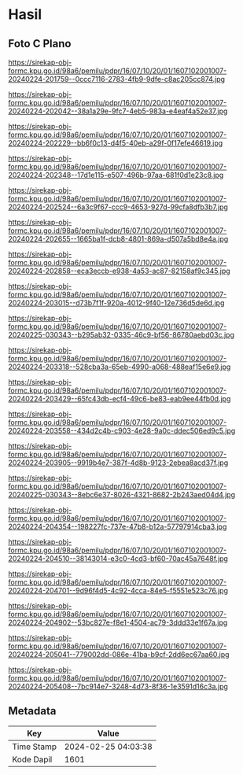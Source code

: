 # Hasil

## Foto C Plano

https://sirekap-obj-formc.kpu.go.id/98a6/pemilu/pdpr/16/07/10/20/01/1607102001007-20240224-201759--0ccc7116-2783-4fb9-9dfe-c8ac205cc874.jpg

https://sirekap-obj-formc.kpu.go.id/98a6/pemilu/pdpr/16/07/10/20/01/1607102001007-20240224-202042--38a1a29e-9fc7-4eb5-983a-e4eaf4a52e37.jpg

https://sirekap-obj-formc.kpu.go.id/98a6/pemilu/pdpr/16/07/10/20/01/1607102001007-20240224-202229--bb6f0c13-d4f5-40eb-a29f-0f17efe46619.jpg

https://sirekap-obj-formc.kpu.go.id/98a6/pemilu/pdpr/16/07/10/20/01/1607102001007-20240224-202348--17d1e115-e507-496b-97aa-681f0d1e23c8.jpg

https://sirekap-obj-formc.kpu.go.id/98a6/pemilu/pdpr/16/07/10/20/01/1607102001007-20240224-202524--6a3c9f67-ccc9-4653-927d-99cfa8dfb3b7.jpg

https://sirekap-obj-formc.kpu.go.id/98a6/pemilu/pdpr/16/07/10/20/01/1607102001007-20240224-202655--1665ba1f-dcb8-4801-869a-d507a5bd8e4a.jpg

https://sirekap-obj-formc.kpu.go.id/98a6/pemilu/pdpr/16/07/10/20/01/1607102001007-20240224-202858--eca3eccb-e938-4a53-ac87-82158af9c345.jpg

https://sirekap-obj-formc.kpu.go.id/98a6/pemilu/pdpr/16/07/10/20/01/1607102001007-20240224-203015--d73b7f1f-920a-4012-9f40-12e736d5de6d.jpg

https://sirekap-obj-formc.kpu.go.id/98a6/pemilu/pdpr/16/07/10/20/01/1607102001007-20240225-030343--b295ab32-0335-46c9-bf56-86780aebd03c.jpg

https://sirekap-obj-formc.kpu.go.id/98a6/pemilu/pdpr/16/07/10/20/01/1607102001007-20240224-203318--528cba3a-65eb-4990-a068-488eaf15e6e9.jpg

https://sirekap-obj-formc.kpu.go.id/98a6/pemilu/pdpr/16/07/10/20/01/1607102001007-20240224-203429--65fc43db-ecf4-49c6-be83-eab9ee44fb0d.jpg

https://sirekap-obj-formc.kpu.go.id/98a6/pemilu/pdpr/16/07/10/20/01/1607102001007-20240224-203558--434d2c4b-c903-4e28-9a0c-ddec506ed9c5.jpg

https://sirekap-obj-formc.kpu.go.id/98a6/pemilu/pdpr/16/07/10/20/01/1607102001007-20240224-203905--9919b4e7-387f-4d8b-9123-2ebea8acd37f.jpg

https://sirekap-obj-formc.kpu.go.id/98a6/pemilu/pdpr/16/07/10/20/01/1607102001007-20240225-030343--8ebc6e37-8026-4321-8682-2b243aed04d4.jpg

https://sirekap-obj-formc.kpu.go.id/98a6/pemilu/pdpr/16/07/10/20/01/1607102001007-20240224-204354--198227fc-737e-47b8-b12a-57797914cba3.jpg

https://sirekap-obj-formc.kpu.go.id/98a6/pemilu/pdpr/16/07/10/20/01/1607102001007-20240224-204510--38143014-e3c0-4cd3-bf60-70ac45a7648f.jpg

https://sirekap-obj-formc.kpu.go.id/98a6/pemilu/pdpr/16/07/10/20/01/1607102001007-20240224-204701--9d96f4d5-4c92-4cca-84e5-f5551e523c76.jpg

https://sirekap-obj-formc.kpu.go.id/98a6/pemilu/pdpr/16/07/10/20/01/1607102001007-20240224-204902--53bc827e-f8e1-4504-ac79-3ddd33e1f67a.jpg

https://sirekap-obj-formc.kpu.go.id/98a6/pemilu/pdpr/16/07/10/20/01/1607102001007-20240224-205041--779002dd-086e-41ba-b9cf-2dd6ec67aa60.jpg

https://sirekap-obj-formc.kpu.go.id/98a6/pemilu/pdpr/16/07/10/20/01/1607102001007-20240224-205408--7bc914e7-3248-4d73-8f36-1e3591d16c3a.jpg


## Metadata

| Key        | Value               |
| ---------- | ------------------- |
| Time Stamp | 2024-02-25 04:03:38 |
| Kode Dapil | 1601                |



